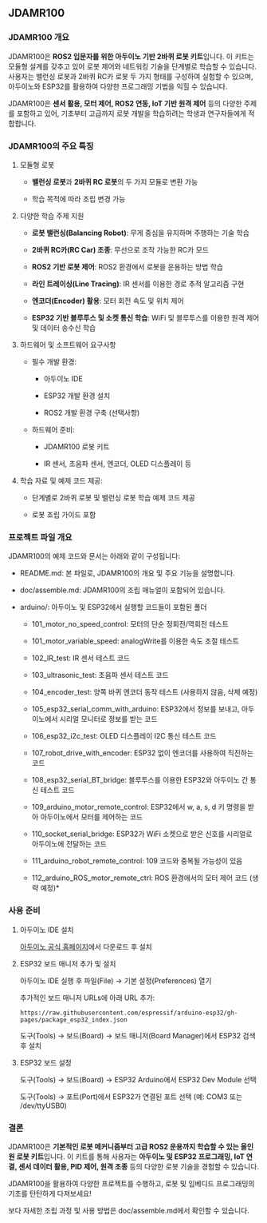 ## JDAMR100

### JDAMR100 개요

JDAMR100은 **ROS2 입문자를 위한 아두이노 기반 2바퀴 로봇 키트**입니다. 이 키트는 모듈형 설계를 갖추고 있어 로봇 제어와 네트워킹 기술을 단계별로 학습할 수 있습니다. 사용자는 밸런싱 로봇과 2바퀴 RC카 로봇 두 가지 형태를 구성하여 실험할 수 있으며, 아두이노와 ESP32를 활용하여 다양한 프로그래밍 기법을 익힐 수 있습니다.

JDAMR100은 **센서 활용, 모터 제어, ROS2 연동, IoT 기반 원격 제어** 등의 다양한 주제를 포함하고 있어, 기초부터 고급까지 로봇 개발을 학습하려는 학생과 연구자들에게 적합합니다.

### JDAMR100의 주요 특징

1. 모듈형 로봇

   * **밸런싱 로봇**과 **2바퀴 RC 로봇**의 두 가지 모듈로 변환 가능

   * 학습 목적에 따라 조립 변경 가능

2. 다양한 학습 주제 지원

   * **로봇 밸런싱(Balancing Robot)**: 무게 중심을 유지하며 주행하는 기술 학습

   * **2바퀴 RC카(RC Car) 조종**: 무선으로 조작 가능한 RC카 모드

   * **ROS2 기반 로봇 제어**: ROS2 환경에서 로봇을 운용하는 방법 학습

   * **라인 트레이싱(Line Tracing)**: IR 센서를 이용한 경로 추적 알고리즘 구현

   * **엔코더(Encoder) 활용**: 모터 회전 속도 및 위치 제어

   * **ESP32 기반 블루투스 및 소켓 통신 학습**: WiFi 및 블루투스를 이용한 원격 제어 및 데이터 송수신 학습

3. 하드웨어 및 소프트웨어 요구사항

   * 필수 개발 환경:

     * 아두이노 IDE

     * ESP32 개발 환경 설치

     * ROS2 개발 환경 구축 (선택사항)

   * 하드웨어 준비:

     * JDAMR100 로봇 키트

     * IR 센서, 초음파 센서, 엔코더, OLED 디스플레이 등

4. 학습 자료 및 예제 코드 제공:

   * 단계별로 2바퀴 로봇 및 밸런싱 로봇 학습 예제 코드 제공

   * 로봇 조립 가이드 포함

### 프로젝트 파일 개요

JDAMR100의 예제 코드와 문서는 아래와 같이 구성됩니다:

* README.md: 본 파일로, JDAMR100의 개요 및 주요 기능을 설명합니다.

* doc/assemble.md: JDAMR100의 조립 매뉴얼이 포함되어 있습니다.

* arduino/: 아두이노 및 ESP32에서 실행할 코드들이 포함된 폴더

  * 101_motor_no_speed_control: 모터의 단순 정회전/역회전 테스트

  * 101_motor_variable_speed: analogWrite를 이용한 속도 조절 테스트

  * 102_IR_test: IR 센서 테스트 코드

  * 103_ultrasonic_test: 초음파 센서 테스트 코드

  * 104_encoder_test: 양쪽 바퀴 엔코더 동작 테스트 (사용하지 않음, 삭제 예정)

  * 105_esp32_serial_comm_with_arduino: ESP32에서 정보를 보내고, 아두이노에서 시리얼 모니터로 정보를 받는 코드

  * 106_esp32_i2c_test: OLED 디스플레이 I2C 통신 테스트 코드

  * 107_robot_drive_with_encoder: ESP32 없이 엔코더를 사용하여 직진하는 코드

  * 108_esp32_serial_BT_bridge: 블루투스를 이용한 ESP32와 아두이노 간 통신 테스트 코드

  * 109_arduino_motor_remote_control: ESP32에서 w, a, s, d 키 명령을 받아 아두이노에서 모터를 제어하는 코드

  * 110_socket_serial_bridge: ESP32가 WiFi 소켓으로 받은 신호를 시리얼로 아두이노에 전달하는 코드

  * 111_arduino_robot_remote_control: 109 코드와 중복될 가능성이 있음

  * 112_arduino_ROS_motor_remote_ctrl: ROS 환경에서의 모터 제어 코드 (생략 예정)*

### 사용 준비

1. 아두이노 IDE 설치

    [아두이노 공식 홈페이지](https://www.arduino.cc/en/software)에서 다운로드 후 설치

2. ESP32 보드 매니저 추가 및 설치

    아두이노 IDE 실행 후 파일(File) → 기본 설정(Preferences) 열기

    추가적인 보드 매니저 URLs에 아래 URL 추가:

    ```
    https://raw.githubusercontent.com/espressif/arduino-esp32/gh-pages/package_esp32_index.json
    ```

    도구(Tools) → 보드(Board) → 보드 매니저(Board Manager)에서 ESP32 검색 후 설치

3. ESP32 보드 설정

    도구(Tools) → 보드(Board) → ESP32 Arduino에서 ESP32 Dev Module 선택

    도구(Tools) → 포트(Port)에서 ESP32가 연결된 포트 선택 (예: COM3 또는 /dev/ttyUSB0)

### 결론

JDAMR100은 **기본적인 로봇 메커니즘부터 고급 ROS2 운용까지 학습할 수 있는 올인원 로봇 키트**입니다.
이 키트를 통해 사용자는 **아두이노 및 ESP32 프로그래밍, IoT 연결, 센서 데이터 활용, PID 제어, 원격 조종** 등의 다양한 로봇 기술을 경험할 수 있습니다.

JDAMR100을 활용하여 다양한 프로젝트를 수행하고, 로봇 및 임베디드 프로그래밍의 기초를 탄탄하게 다져보세요!

보다 자세한 조립 과정 및 사용 방법은 doc/assemble.md에서 확인할 수 있습니다.


